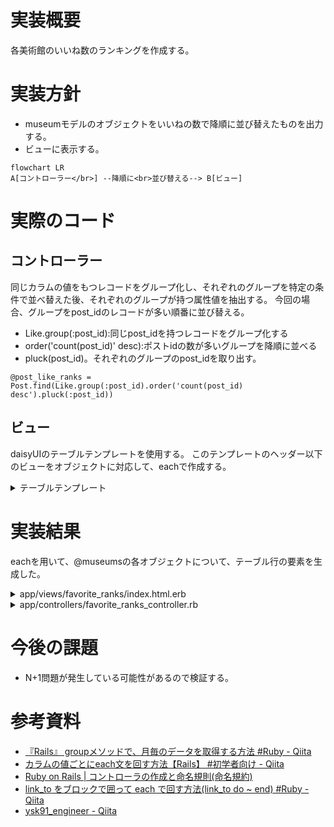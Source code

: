 # 実装概要
各美術館のいいね数のランキングを作成する。

# 実装方針
- museumモデルのオブジェクトをいいねの数で降順に並び替えたものを出力する。
- ビューに表示する。

```mermaid
flowchart LR
A[コントローラー</br>] --降順に<br>並び替える--> B[ビュー] 
```

# 実際のコード
## コントローラー
同じカラムの値をもつレコードをグループ化し、それぞれのグループを特定の条件で並べ替えた後、それぞれのグループが持つ属性値を抽出する。
今回の場合、グループをpost_idのレコードが多い順番に並び替える。

- Like.group(:post_id):同じpost_idを持つレコードをグループ化する
- order('count(post_id)' desc):ポストidの数が多いグループを降順に並べる
- pluck(post_id)。それぞれのグループのpost_idを取り出す。

```
@post_like_ranks = Post.find(Like.group(:post_id).order('count(post_id) desc').pluck(:post_id))
```
## ビュー
daisyUIのテーブルテンプレートを使用する。
このテンプレートのヘッダー以下のビューをオブジェクトに対応して、eachで作成する。

<details>
<summary>テーブルテンプレート</summary>

```
<div class="overflow-x-auto">
  <table class="table">
    <!-- head -->
    <thead>
      <tr>
        <th></th>
        <th>Name</th>
        <th>Job</th>
        <th>Favorite Color</th>
      </tr>
    </thead>
    <tbody>
      <!-- row 1 -->
      <tr>
        <th>1</th>
        <td>Cy Ganderton</td>
        <td>Quality Control Specialist</td>
        <td>Blue</td>
      </tr>
      <!-- row 2 -->
      <tr>
        <th>2</th>
        <td>Hart Hagerty</td>
        <td>Desktop Support Technician</td>
        <td>Purple</td>
      </tr>
      <!-- row 3 -->
      <tr>
        <th>3</th>
        <td>Brice Swyre</td>
        <td>Tax Accountant</td>
        <td>Red</td>
      </tr>
    </tbody>
  </table>
</div>
```

</details>

# 実装結果
eachを用いて、@museumsの各オブジェクトについて、テーブル行の要素を生成した。

<details>

<summary>app/views/favorite_ranks/index.html.erb</summary>

```
<div class="overflow-x-auto">
  <table class="table">
    <!-- head -->
    <thead>
      <tr>
        <th></th>
        <th>Name</th>
        <th>Links</th>
      </tr>
    </thead>
    <tbody>
      <% @museum_favorite_ranks.each do |museum| %>
        <!-- row 1 -->
        <tr>
          <td><%= museum.id %></td>
          <td><%= museum.name %></td>
          <td><%= link_to "リンク", museum_path(museum) %></td>
        </tr>
      <% end %>
    </tbody>
  </table>
</div>
```

</details>

<details>

<summary>app/controllers/favorite_ranks_controller.rb</summary>

```
class FavoriteRanksController < ApplicationController
  def index
    @museum_favorite_ranks = Museum.find(Favorite.group(:museum_id).order('count(museum_id) desc').pluck(:museum_id))
  end
end
```

</details>

# 今後の課題
- N+1問題が発生している可能性があるので検証する。

# 参考資料
- [『Rails』 groupメソッドで、月毎のデータを取得する方法 #Ruby - Qiita](https://qiita.com/yuhi_taka/items/675aa9fa404ea32b6a0f)
- [カラムの値ごとにeach文を回す方法【Rails】 #初学者向け - Qiita](https://qiita.com/ysk91_engineer/items/4fc6bdccb173fd21a97b)
- [Ruby on Rails | コントローラの作成と命名規則(命名規約)](https://www.javadrive.jp/rails/controller/index1.html)
- [link_to をブロックで囲って each で回す方法(link_to do ~ end) #Ruby - Qiita](https://qiita.com/mmch0626/items/b35b43bee88cf6efa9dd)
- [ysk91_engineer - Qiita](https://qiita.com/ysk91_engineer)
